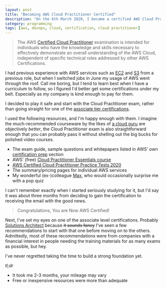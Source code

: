 ```yaml
---
layout: post
title: "Becoming AWS Cloud Practitioner Certified"
description: "On the 6th March 2020, I became a certified AWS Cloud Practitioner. Here are the steps I took."
category: programming
tags: [aws, devops, cloud, certification, cloud practitioner]
---
```


> The AWS [Certified Cloud Practitioner](https://aws.amazon.com/certification/certified-cloud-practitioner/) examination is intended for individuals who have the knowledge and skills necessary to effectively demonstrate an overall understanding of the AWS Cloud, independent of specific technical roles addressed by other AWS Certifications.

I had previous experience with AWS services such as [EC2](https://aws.amazon.com/ec2/) and [S3](https://aws.amazon.com/s3/) from a previous role, but when I switched jobs in June my usage of AWS went through the roof. Call me boring, but I tend to learn best when I have a curriculum to follow, so I figured I'd better get some certifications under my belt. Especially as my company is kind enough to pay for them.

I decided to play it safe and start with the Cloud Practitioner exam, rather than going straight for one of the [associate tier certifications](https://aws.amazon.com/certification/).

I used the following resources, and I'm happy enough with them. I imagine the much-recommended courseware by the likes of [a cloud guru](http://acloud.guru/) are objectively _better_, the Cloud Practitioner exam is also straightforward enough that you can probably pass it without shelling out the big bucks for polished video courses.

* The exam guide, sample questions and whitepapers listed in AWS' own [certification prep](https://aws.amazon.com/certification/certification-prep/) section
* AWS' (free) [Cloud Practitioner Essentials course](https://aws.amazon.com/training/course-descriptions/cloud-practitioner-essentials/)
* [AWS Certified Cloud Practitioner Practice Tests 2020](https://www.amazon.co.uk/gp/product/B07VKN5RZ1/ref=ppx_yo_dt_b_d_asin_title_o00)
* The summary/pricing pages for individual AWS services
* My wonderful (ex-)colleague [Max](https://max.woolf.io/), who would occasionally surprise me with a pop quiz

I can't remember exactly when I started seriously studying for it, but I'd say it was about three months from deciding to gain the certification to receiving the email with the good news.

> Congratulations, You are Now AWS Certified!

Next, I've set my eyes on one of the associate level certifications. Probably [Solutions Architect](https://aws.amazon.com/certification/certified-solutions-architect-associate/) because ~~it sounds fancy~~ I've seen a few recommendations to start with that one before moving on to the others. Admittedly, most of these recommendations were from companies with a financial interest in people needing the training materials for as many exams as possible, but hey.

I've never regretted taking the time to build a strong foundation yet.

*tl;dr*

* It took me 2-3 months, your mileage may vary
* Free or inexpensive resources were more than adequate
